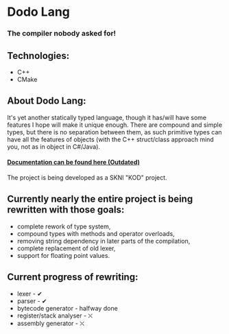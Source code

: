# Dodo Lang

### The compiler nobody asked for!

## Technologies:
- C++
- CMake

## About Dodo Lang:
It's yet another statically typed language, though it has/will have some features I hope will make it unique enough. There are compound and simple types, but there is no separation between them, as such primitive types can have all the features of objects (with the C++ struct/class approach mind you, not as in object in C#/Java).

#### [Documentation can be found here (Outdated)](./Dodo-lang/documentation/Index.md)

The project is being developed as a SKNI "KOD" project.

## Currently nearly the entire project is being rewritten with those goals:
- complete rework of type system,
- compound types with methods and operator overloads,
- removing string dependency in later parts of the compilation,
- complete replacement of old lexer,
- support for floating point values.

## Current progress of rewriting:
- lexer - ✔
- parser - ✔
- bytecode generator - halfway done
- register/stack analyser - ⛌
- assembly generator - ⛌